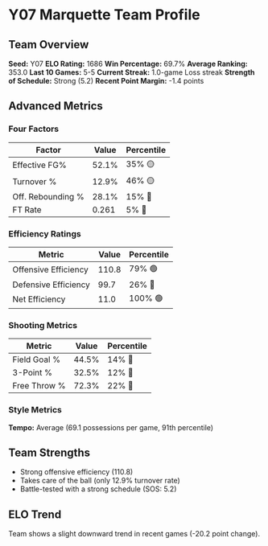 # Y07 Marquette Team Profile
## Team Overview
**Seed:** Y07
**ELO Rating:** 1686
**Win Percentage:** 69.7%
**Average Ranking:** 353.0
**Last 10 Games:** 5-5
**Current Streak:** 1.0-game Loss streak
**Strength of Schedule:** Strong (5.2)
**Recent Point Margin:** -1.4 points

## Advanced Metrics
### Four Factors
| Factor | Value | Percentile |
|--------|-------|------------|
| Effective FG% | 52.1% | 35% 🟡 |
| Turnover % | 12.9% | 46% 🟡 |
| Off. Rebounding % | 28.1% | 15% 🔴 |
| FT Rate | 0.261 | 5% 🔴 |

### Efficiency Ratings
| Metric | Value | Percentile |
|--------|-------|------------|
| Offensive Efficiency | 110.8 | 79% 🟢 |
| Defensive Efficiency | 99.7 | 26% 🔴 |
| Net Efficiency | 11.0 | 100% 🟢 |

### Shooting Metrics
| Metric | Value | Percentile |
|--------|-------|------------|
| Field Goal % | 44.5% | 14% 🔴 |
| 3-Point % | 32.5% | 12% 🔴 |
| Free Throw % | 72.3% | 22% 🔴 |

### Style Metrics
**Tempo:** Average (69.1 possessions per game, 91th percentile)

## Team Strengths
* Strong offensive efficiency (110.8)
* Takes care of the ball (only 12.9% turnover rate)
* Battle-tested with a strong schedule (SOS: 5.2)

## ELO Trend
Team shows a slight downward trend in recent games (-20.2 point change).

